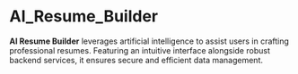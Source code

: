 # AI_Resume_Builder
**AI Resume Builder** leverages artificial intelligence to assist users in crafting professional resumes. Featuring an intuitive interface alongside robust backend services, it ensures secure and efficient data management.
